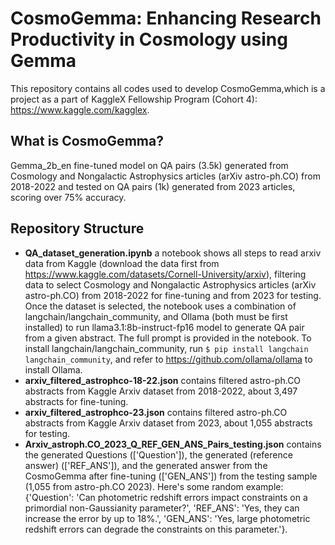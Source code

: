 # CosmoGemma: Enhancing Research Productivity in Cosmology using Gemma

This repository contains all codes used to develop CosmoGemma,which is a project as a part of KaggleX Fellowship Program (Cohort 4): https://www.kaggle.com/kagglex.

## What is CosmoGemma?

Gemma_2b_en fine-tuned model on QA pairs (3.5k) generated from Cosmology and Nongalactic Astrophysics articles (arXiv astro-ph.CO) from 2018-2022 and tested on QA pairs (1k) generated from 2023 articles, scoring over 75% accuracy.

## Repository Structure

 - **QA_dataset_generation.ipynb** a notebook shows all steps to read arxiv data from Kaggle (download the data first from https://www.kaggle.com/datasets/Cornell-University/arxiv), filtering data to select Cosmology and Nongalactic Astrophysics articles (arXiv astro-ph.CO) from 2018-2022 for fine-tuning and from 2023 for testing. Once the dataset is selected, the notebook uses a combination of langchain/langchain_community, and Ollama (both must be first installed) to run llama3.1:8b-instruct-fp16 model to generate QA pair from a given abstract. The full prompt is provided in the notebook. To install langchain/langchain_community, run ```$ pip install langchain langchain_community```, and refer to https://github.com/ollama/ollama to install Ollama.
 - **arxiv_filtered_astrophco-18-22.json** contains filtered astro-ph.CO abstracts from Kaggle Arxiv dataset from 2018-2022, about 3,497 abstracts for fine-tuning.
 - **arxiv_filtered_astrophco-23.json** contains filtered astro-ph.CO abstracts from Kaggle Arxiv dataset from 2023, about 1,055 abstracts for testing.
 - **Arxiv_astroph.CO_2023_Q_REF_GEN_ANS_Pairs_testing.json** contains the generated Questions (['Question']), the generated (reference answer) (['REF_ANS']), and the generated answer from the CosmoGemma after fine-tuning (['GEN_ANS']) from the testing sample (1,055 from astro-ph.CO 2023). Here's some random example: {'Question': 'Can photometric redshift errors impact constraints on a primordial non-Gaussianity parameter?', 'REF_ANS': 'Yes, they can increase the error by up to 18%.', 'GEN_ANS': 'Yes, large photometric redshift errors can degrade the constraints on this parameter.'}.
 